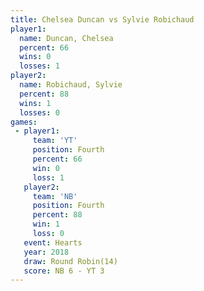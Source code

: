 ```yaml
---
title: Chelsea Duncan vs Sylvie Robichaud
player1:                 
  name: Duncan, Chelsea  
  percent: 66            
  wins: 0                
  losses: 1              
player2:                 
  name: Robichaud, Sylvie
  percent: 88            
  wins: 1                
  losses: 0              
games:
 - player1:          
     team: 'YT'      
     position: Fourth
     percent: 66     
     win: 0          
     loss: 1         
   player2:          
     team: 'NB'      
     position: Fourth
     percent: 88     
     win: 1          
     loss: 0         
   event: Hearts        
   year: 2018           
   draw: Round Robin(14)
   score: NB 6 - YT 3   
---
```


